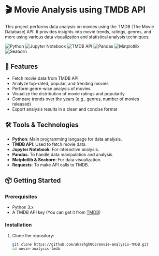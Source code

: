 # 🎬 Movie Analysis using TMDB API

This project performs data analysis on movies using the TMDB (The Movie Database) API. It provides insights into movie trends, ratings, genres, and more using various data visualization and statistical analysis techniques.

![Python](https://img.shields.io/badge/Python-3.x-blue?style=for-the-badge&logo=python)
![Jupyter Notebook](https://img.shields.io/badge/Jupyter-Notebook-orange?style=for-the-badge&logo=jupyter)
![TMDB API](https://img.shields.io/badge/TMDB%20API-v3-brightgreen?style=for-the-badge&logo=themoviedatabase)
![Pandas](https://img.shields.io/badge/Pandas-Data%20Analysis-150458?style=for-the-badge&logo=pandas)
![Matplotlib](https://img.shields.io/badge/Matplotlib-Data%20Visualization-blue?style=for-the-badge)
![Seaborn](https://img.shields.io/badge/Seaborn-Visualization-red?style=for-the-badge)


## 🚀 Features

- Fetch movie data from TMDB API
- Analyze top-rated, popular, and trending movies
- Perform genre-wise analysis of movies
- Visualize the distribution of movie ratings and popularity
- Compare trends over the years (e.g., genres, number of movies released)
- Export analysis results in a clean and concise format

## 🛠️ Tools & Technologies

- **Python**: Main programming language for data analysis.
- **TMDB API**: Used to fetch movie data.
- **Jupyter Notebook**: For interactive analysis.
- **Pandas**: To handle data manipulation and analysis.
- **Matplotlib & Seaborn**: For data visualization.
- **Requests**: To make API calls to TMDB.

## 📦 Getting Started

### Prerequisites

- Python 3.x
- A TMDB API key (You can get it from [TMDB](https://www.themoviedb.org/documentation/api))

### Installation

1. Clone the repository:
   ```bash
   git clone https://github.com/akashgh003/movie-analysis-TMDB.git
   cd movie-analysis-tmdb
